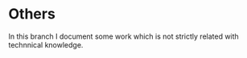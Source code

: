 # Others
In this branch I document some work which is not strictly related with technnical knowledge.   
